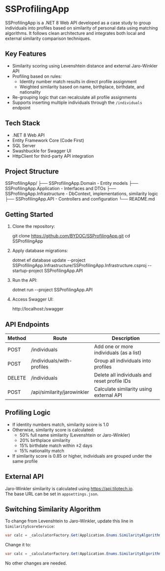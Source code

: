 # SSProfilingApp

SSProfilingApp is a .NET 8 Web API developed as a case study to group individuals into profiles based on similarity of personal data using matching algorithms. It follows clean architecture and integrates both local and external similarity comparison techniques.

## Key Features

- Similarity scoring using Levenshtein distance and external Jaro-Winkler API
- Profiling based on rules:
  - Identity number match results in direct profile assignment
  - Weighted similarity based on name, birthplace, birthdate, and nationality
- Re-grouping logic that can recalculate all profile assignments
- Supports inserting multiple individuals through the `/individuals` endpoint

## Tech Stack

- .NET 8 Web API
- Entity Framework Core (Code First)
- SQL Server
- Swashbuckle for Swagger UI
- HttpClient for third-party API integration

## Project Structure

SSProfilingApp/
  ├── SSProfilingApp.Domain         - Entity models
  ├── SSProfilingApp.Application    - Interfaces and DTOs
  ├── SSProfilingApp.Infrastructure - DbContext, implementations, similarity logic
  ├── SSProfilingApp.API            - Controllers and configuration
  └── README.md

## Getting Started

1. Clone the repository:

   git clone https://github.com/BYDOC/SSProfilingApp.git
   cd SSProfilingApp

2. Apply database migrations:

   dotnet ef database update --project SSProfilingApp.Infrastructure/SSProfilingApp.Infrastructure.csproj --startup-project SSProfilingApp.API

3. Run the API:

   dotnet run --project SSProfilingApp.API

4. Access Swagger UI:

   http://localhost:<port>/swagger

## API Endpoints

Method | Route | Description
------ | ----- | -----------
POST   | /individuals | Add one or more individuals (as a list)
POST   | /individuals/with-profiles | Group all individuals into profiles
DELETE | /individuals | Delete all individuals and reset profile IDs
POST   | /api/similarity/jarowinkler | Calculate similarity using external API

## Profiling Logic

- If identity numbers match, similarity score is 1.0
- Otherwise, similarity score is calculated:
  - 50% full name similarity (Levenshtein or Jaro-Winkler)
  - 20% birthplace similarity
  - 15% birthdate match within ±2 days
  - 15% nationality match
- If similarity score is 0.85 or higher, individuals are grouped under the same profile

## External API

Jaro-Winkler similarity is calculated using https://api.tilotech.io.  
The base URL can be set in `appsettings.json`.

## Switching Similarity Algorithm

To change from Levenshtein to Jaro-Winkler, update this line in `SimilarityScoreService`:

```csharp
var calc = _calculatorFactory.Get(Application.Enums.SimilarityAlgorithm.Levenshtein);
```

Change it to:

```csharp
var calc = _calculatorFactory.Get(Application.Enums.SimilarityAlgorithm.JaroWinkler);
```

No other changes are needed.
